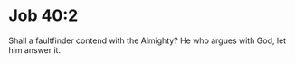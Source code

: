 # Job 40:2

Shall a faultfinder contend with the Almighty? He who argues with God, let him answer it.
